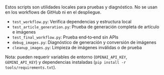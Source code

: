 Estos scripts son utilidades locales para pruebas y diagnóstico. No se usan en los workflows de GitHub ni en el despliegue.

- `test_workflow.py`: Verifica dependencias y estructura local
- `test_article_generation.py`: Prueba de generación completa de artículo e imágenes
- `test_final_workflow.py`: Prueba end‑to‑end sin APIs
- `debug_images.py`: Diagnóstico de generación y conversión de imágenes
- `cleanup_images.py`: Limpieza de imágenes inválidas o de prueba

Nota: pueden requerir variables de entorno (`OPENAI_API_KEY`, `GEMINI_API_KEY`) y dependencias instaladas (`pip install -r tools/requirements.txt`).
